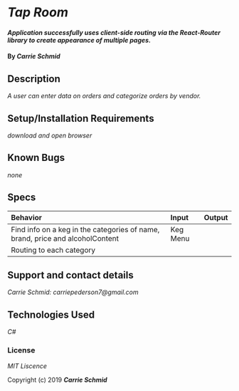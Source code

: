 # _Tap Room_

#### _Application successfully uses client-side routing via the React-Router library to create appearance of multiple pages._

#### By _**Carrie Schmid**_

## Description

_A user can enter data on orders and categorize orders by vendor._

## Setup/Installation Requirements

_download and open browser_

## Known Bugs

_none_


## Specs
|Behavior| Input | Output|
|:-|:-|:-|
|Find info on a keg in the categories of name, brand, price and alcoholContent | Keg Menu|
|Routing to each category| 

## Support and contact details


_Carrie Schmid: carriepederson7@gmail.com_

## Technologies Used

_C#_

### License

*MIT Liscence*

Copyright (c) 2019 **_Carrie Schmid_**
